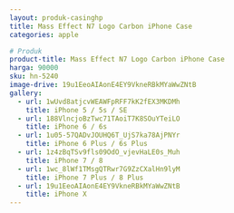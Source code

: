 ```yaml
---
layout: produk-casinghp
title: Mass Effect N7 Logo Carbon iPhone Case
categories: apple

# Produk
product-title: Mass Effect N7 Logo Carbon iPhone Case
harga: 90000
sku: hn-5240
image-drive: 19u1EeoAIAonE4EY9VkneRBkMYaWwZNtB
gallery:
  - url: 1wUvd8atjcvWEAWFpRFF7kK2fEX3MKDMh
    title: iPhone 5 / 5s / SE
  - url: 188VlncjoBzTwc71TAoiT7K8SOuYTeiLO
    title: iPhone 6 / 6s
  - url: 1u05-57QADvJOUHQ6T_UjS7ka78AjPNYr
    title: iPhone 6 Plus / 6s Plus
  - url: 1z4zBqTSv9fls09OdO_vjevHaLE0s_Muh
    title: iPhone 7 / 8
  - url: 1wc_8lWf1TMsgQTRwr7G9ZzCXalHn9lyM
    title: iPhone 7 Plus / 8 Plus
  - url: 19u1EeoAIAonE4EY9VkneRBkMYaWwZNtB
    title: iPhone X
---
```

